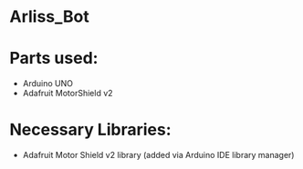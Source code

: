 # Arliss_Bot

# Parts used:
- Arduino UNO
- Adafruit MotorShield v2

# Necessary Libraries:
- Adafruit Motor Shield v2 library (added via Arduino IDE library manager)
